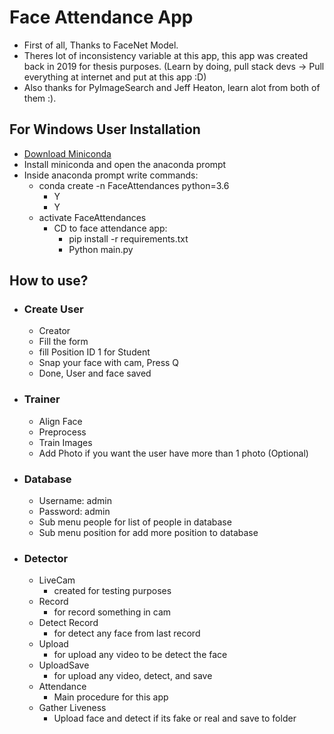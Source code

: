 # Face Attendance App
- First of all, Thanks to FaceNet Model.
- Theres lot of inconsistency variable at this app, this app was created back in 2019 for thesis purposes. (Learn by doing, pull stack devs -> Pull everything at internet and put at this app :D)
- Also thanks for PyImageSearch and Jeff Heaton, learn alot from both of them :).

## For Windows User Installation
- [Download Miniconda](https://repo.anaconda.com/miniconda/Miniconda3-py39_4.9.2-Windows-x86_64.exe)
- Install miniconda and open the anaconda prompt
- Inside anaconda prompt write commands:
    - conda create -n FaceAttendances python=3.6
        - Y
        - Y
    - activate FaceAttendances
        - CD to face attendance app:
            - pip install -r requirements.txt
            - Python main.py
## How to use?
- ### Create User
    - Creator
    - Fill the form
    - fill Position ID 1 for Student
    - Snap your face with cam, Press Q
    - Done, User and face saved

- ### Trainer
    - Align Face
    - Preprocess
    - Train Images
    - Add Photo if you want the user have more than 1 photo (Optional)

- ### Database
    - Username: admin
    - Password: admin
    - Sub menu people for list of people in database
    - Sub menu position for add more position to database

- ### Detector
    - LiveCam 
        - created for testing purposes
    - Record
        - for record something in cam
    - Detect Record 
        - for detect any face from last record
    - Upload
        - for upload any video to be detect the face
    - UploadSave
        - for upload any video, detect, and save
    - Attendance
        - Main procedure for this app
    - Gather Liveness
        - Upload face and detect if its fake or real and save to folder 
